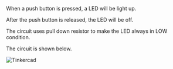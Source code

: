 When a push button is pressed, a LED will be light up.

After the push button is released, the LED will be off.

The circuit uses pull down resistor to make the LED always in LOW condition.

The circuit is shown below.

![Tinkercad](https://user-images.githubusercontent.com/73816908/99396309-8dd06500-291c-11eb-8274-ed7def4caf6c.png)

